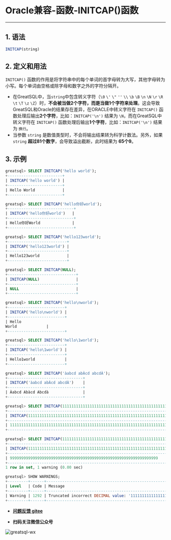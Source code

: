 # Oracle兼容-函数-INITCAP()函数
---


## 1. 语法

```sql
INITCAP(string)
```

## 2. 定义和用法
`INITCAP()` 函数的作用是将字符串中的每个单词的首字母转为大写，其他字母转为小写。每个单词由空格或除字母和数字之外的字符分隔开。

- 在GreatSQL中，当`string`中包含转义字符（`\0` `\'` `\"` `''` `\\` `\b` `\B` `\n` `\N` `\r` `\R` `\t` `\T` `\z` `\Z`）时，**不会被当做2个字符，而是当做1个字符来处理**。这会导致GreatSQL和Oracle的结果存在差异，在ORACLE中转义字符在 `INITCAP()` 函数处理后输出**2个字符**，比如：`INITCAP('\n')` 结果为 `\N`，而在GreatSQL中转义字符在 `INITCAP()` 函数处理后输出**1个字符**，比如：`INITCAP('\n')` 结果为 `换行`。
- 当参数 `string` 是数值类型时，不会将输出结果转为科学计数法。另外，如果 `string` **超过81个数字**，会导致溢出截断，此时结果为 **65个9**。


## 3. 示例
```sql
greatsql> SELECT INITCAP('hello world');
+------------------------+
| INITCAP('hello world') |
+------------------------+
| Hello World            |
+------------------------+

greatsql> SELECT INITCAP('hello你好world');
+-----------------------------+
| INITCAP('hello你好world')   |
+-----------------------------+
| Hello你好World              |
+-----------------------------+

greatsql> SELECT INITCAP('hello123world');
+--------------------------+
| INITCAP('hello123world') |
+--------------------------+
| Hello123world            |
+--------------------------+

greatsql> SELECT INITCAP(NULL);
+------------------------------+
| INITCAP(NULL)                |
+------------------------------+
| NULL                         |
+------------------------------+

greatsql> SELECT INITCAP('hello\nworld');
+-------------------------+
| INITCAP('hello\nworld') |
+-------------------------+
| Hello
World             |
+-------------------------+

greatsql> SELECT INITCAP('hello\1world');
+-------------------------+
| INITCAP('hello\1world') |
+-------------------------+
| Hello1world             |
+-------------------------+

greatsql> SELECT INITCAP('àabcd abÀcd abcdÀ');
+---------------------------------+
| INITCAP('àabcd abÀcd abcdÀ')    |
+---------------------------------+
| Àabcd Abàcd Abcdà               |
+---------------------------------+

greatsql> SELECT INITCAP(111111111111111111111111111111111111111111111111111111111111111111111111111111111);
+--------------------------------------------------------------------------------------------+
| INITCAP(111111111111111111111111111111111111111111111111111111111111111111111111111111111) |
+--------------------------------------------------------------------------------------------+
| 111111111111111111111111111111111111111111111111111111111111111111111111111111111          |
+--------------------------------------------------------------------------------------------+

greatsql> SELECT INITCAP(1111111111111111111111111111111111111111111111111111111111111111111111111111111111);
+---------------------------------------------------------------------------------------------+
| INITCAP(1111111111111111111111111111111111111111111111111111111111111111111111111111111111) |
+---------------------------------------------------------------------------------------------+
| 99999999999999999999999999999999999999999999999999999999999999999                           |
+---------------------------------------------------------------------------------------------+
1 row in set, 1 warning (0.00 sec)

greatsql> SHOW WARNINGS;
+---------+------+------------------------------------------------------------------------------------------------------------------------+
| Level   | Code | Message                                                                                                                |
+---------+------+------------------------------------------------------------------------------------------------------------------------+
| Warning | 1292 | Truncated incorrect DECIMAL value: '111111111111111111111111111111111111111111111111111111111111111111111111111111111' |
+---------+------+------------------------------------------------------------------------------------------------------------------------+
```



- **[问题反馈 gitee](https://gitee.com/GreatSQL/GreatSQL-Manual/issues)**

- **扫码关注微信公众号**

![greatsql-wx](../greatsql-wx.jpg)
